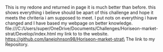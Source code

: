 This is my redone and returned in page it is much better than before.
this shows everything i believe should be apart of this challenge and hope it meets the chriteria i am supposed to meet.
I put nots on everything i have changed and I have based my webpage on better knowledge.
file:///C:/Users/super/OneDrive/Documents/Challenges/Horiseon-market-strat/Develop/index.html
my link to to the website.
https://github.com/lanejohnson98/Horiseon-market-strat\
The link to my Repository.
